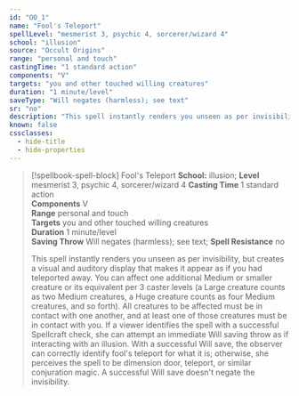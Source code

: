 ```yaml
---
id: "OO_1"
name: "Fool's Teleport"
spellLevel: "mesmerist 3, psychic 4, sorcerer/wizard 4"
school: "illusion"
source: "Occult Origins"
range: "personal and touch"
castingTime: "1 standard action"
components: "V"
targets: "you and other touched willing creatures"
duration: "1 minute/level"
saveType: "Will negates (harmless); see text"
sr: "no"
description: "This spell instantly renders you unseen as per invisibility, but creates a visual and auditory display that makes it appear as if you had teleported away. You can affect one additional Medium or smaller creature or its equivalent per 3 caster levels (a Large creature counts as two Medium creatures, a Huge creature counts as four Medium creatures, and so forth). All creatures to be affected must be in contact with one another, and at least one of those creatures must be in contact with you.  If a viewer identifies the spell with a successful Spellcraft check, she can attempt an immediate Will saving throw as if interacting with an illusion. With a successful Will save, the observer can correctly identify fool's teleport for what it is; otherwise, she perceives the spell to be dimension door, teleport, or similar conjuration magic. A successful Will save doesn't negate the invisibility."
known: false
cssclasses:
  - hide-title
  - hide-properties
---
```


> [!spellbook-spell-block] Fool's Teleport
> **School:** illusion; **Level** mesmerist 3, psychic 4, sorcerer/wizard 4
> **Casting Time** 1 standard action  
> **Components** V  
> **Range** personal and touch  
> **Targets** you and other touched willing creatures  
> **Duration** 1 minute/level  
> **Saving Throw** Will negates (harmless); see text; **Spell Resistance** no
> 
> This spell instantly renders you unseen as per invisibility, but creates a visual and auditory display that makes it appear as if you had teleported away. You can affect one additional Medium or smaller creature or its equivalent per 3 caster levels (a Large creature counts as two Medium creatures, a Huge creature counts as four Medium creatures, and so forth). All creatures to be affected must be in contact with one another, and at least one of those creatures must be in contact with you.  If a viewer identifies the spell with a successful Spellcraft check, she can attempt an immediate Will saving throw as if interacting with an illusion. With a successful Will save, the observer can correctly identify fool's teleport for what it is; otherwise, she perceives the spell to be dimension door, teleport, or similar conjuration magic. A successful Will save doesn't negate the invisibility.